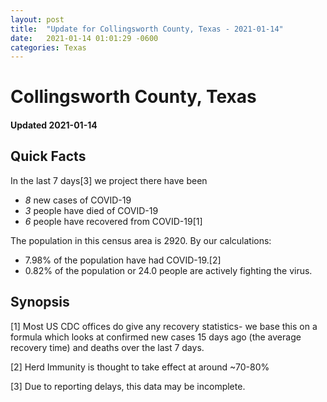 ```yaml
---
layout: post
title:  "Update for Collingsworth County, Texas - 2021-01-14"
date:   2021-01-14 01:01:29 -0600
categories: Texas
---
```


# Collingsworth County, Texas
#### Updated 2021-01-14

## Quick Facts

In the last 7 days[3] we project there have been
- *8* new cases of COVID-19
- *3* people have died of COVID-19
- *6* people have recovered from COVID-19[1]

The population in this census area is 2920. By our calculations:
- 7.98% of the population have had COVID-19.[2]
- 0.82% of the population or 24.0 people are actively fighting the virus.

## Synopsis




[1] Most US CDC offices do give any recovery statistics- we base this on a formula which looks at confirmed new cases
15 days ago (the average recovery time) and deaths over the last 7 days.

[2] Herd Immunity is thought to take effect at around ~70-80%

[3] Due to reporting delays, this data may be incomplete.
 
    